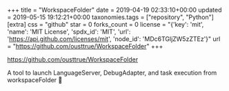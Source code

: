 +++
title = "WorkspaceFolder"
date = 2019-04-19 02:33:10+00:00
updated = 2019-05-15 19:12:21+00:00
taxonomies.tags = ["repository", "Python"]
[extra]
css = "github"
star = 0
forks_count = 0
license = "{'key': 'mit', 'name': 'MIT License', 'spdx_id': 'MIT', 'url': 'https://api.github.com/licenses/mit', 'node_id': 'MDc6TGljZW5zZTEz'}"
url = "https://github.com/ousttrue/WorkspaceFolder"
+++

<https://github.com/ousttrue/WorkspaceFolder>

A tool to launch LanguageServer, DebugAdapter, and task execution from workspaceFolder 📁
